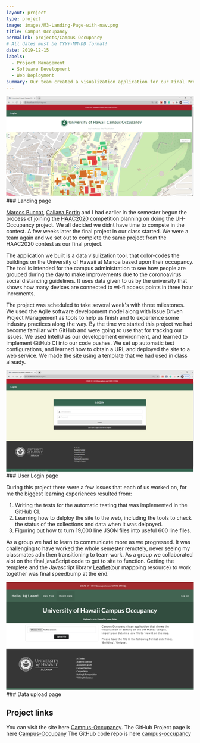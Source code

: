 ```yaml
---
layout: project
type: project
image: images/M3-Landing-Page-with-nav.png
title: Campus-Occupancy
permalink: projects/Campus-Occupancy
# All dates must be YYYY-MM-DD format!
date: 2019-12-15
labels:
  - Project Management
  - Software Development
  - Web Deployment
summary: Our team created a visualization application for our Final Project submission.
---
```


<div class="ui small rounded images">
  <img class="ui image" src="../images/M3-Landing-Page-with-nav.png">
</div>
### Landing page

[Marcos Buccat](https://buccatm.github.io/), [Caliana Fortin](https://calianafortin.github.io/) and I had earlier in the semester begun the process of joining the [HAAC2020](https://hacc.hawaii.gov/) competition planning on doing the UH-Occupancy project.  We all decided we didnt have time to compete in the contest.  A few weeks later the final project in our class started. We were a team again and we set out to complete the same project from the HAAC2020 contest as our final project.

The application we built is a data visulization tool, that color-codes the buildings on the University of Hawaii at Manoa based upon their occupancy.  The tool is intended for the campus administration to see how people are grouped during the day to make improvements due to the coronoavirus social distancing guidelines.  It uses data given to us by the university that shows how many devices are connected to wi-fi access points in three hour increments.

The project was scheduled to take several week's with three milestones.  We used the Agile software development model along with Issue Driven Project Management as tools to help us finish and to experience some industry practices along the way.  By the time we started this project we had become familiar with GitHub and were going to use that for tracking our issues.  We used IntelliJ as our developement environment, and learned to implement GitHub CI into our code pushes. We set up automatic test configurations, and learned how to obtain a URL and deployed the site to a web service.  We made the site using a template that we had used in class already.

<div class="ui small rounded images">
  <img class="ui image" src="../images/M3-Login-page.png">
</div>
### User Login page

During this project there were a few issues that each of us worked on, for me the biggest learning experiences resulted from:
1) Writing the tests for the automatic testing that was implemented in the GitHub CI.
2) Learning how to delploy the site to the web, including the tools to check the status of the collections and data when it was delpoyed.
3) Figuring out how to turn 19,000 line JSON files into useful 600 line files.

As a group we had to learn to communicate more as we progressed.  It was challenging to have worked the whole semester remotely, never seeing my classmates adn then transitioning to team work.  As a group we collaborated alot on the final javaScript code to get to site to function.  Getting the templete and the Javascript library [Leaflet](https://leafletjs.com/reference-1.7.1.html)(our mappping resource) to work together was final speedbump at the end.

<div class="ui small rounded images">
  <img class="ui image" src="../images/M3-Edit-page-datas.png">
</div>
### Data upload page

## Project links
You can visit the site here [Campus-Occupancy](https://campus-occupancy.top/#/).
The GitHub Project page is here [Campus-Occupany](https://campus-occupancy.github.io/)
The GitHub code repo is here [campus-occupancy](https://github.com/campus-occupancy/campus-occupancy)

